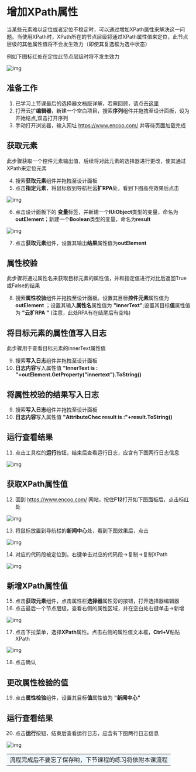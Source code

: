 # 增加XPath属性
当某些元素难以定位或者定位不稳定时，可以通过增加XPath属性来解决这一问题。当使用XPath时，XPath所在的节点层级将通过XPath属性值来定位，此节点层级的其他属性值将不会发生效力（即使其复选框为选中状态）

例如下图标红处在定位此节点层级时将不发生效力

![img](https://docimages.blob.core.chinacloudapi.cn/images/Amanda/Tutorial/Selector/xpath.png)

## 准备工作
1. 已学习上节课最后的选择器文档版详解，若需回顾，请点击[这里](https://academy.bottime.com/zh-cn/wiki/Activities/Appendix/Selector.md)
2. 打开云扩**编辑器**，新建一个空白项目，搜索**序列**组件并拖拽至设计面板，设为开始结点,双击打开序列
3. 手动打开浏览器，输入网址 https://www.encoo.com/ 并等待页面加载完成

## 获取元素
此步骤获取一个控件元素输出值，后续将对此元素的选择器进行更改，使其通过XPath来定位元素

4. 搜索**获取元素**组件并拖拽至设计面板
5. 点击**指定元素**，将鼠标放到导航栏**云扩RPA**处，看到下图高亮效果后点击

![img](https://docimages.blob.core.chinacloudapi.cn/images/Amanda/Tutorial/Selector/EncooRPA.png)

6.  点击设计面板下的 **变量**标签，并新建一个**IUiObject**类型的变量，命名为**outElement**；新建一个**Boolean**类型的变量，命名为**result**

![img](https://docimages.blob.core.chinacloudapi.cn/images/Amanda/Tutorial/Selector/xpathVar.png)

7. 点击**获取元素**组件，设置其输出**结果**属性值为**outElement** 

## 属性校验
此步骤将通过属性名来获取目标元素的属性值，并和指定值进行对比后返回True或False的结果

8. 搜索**属性校验**组件并拖拽至设计面板。设置其目标**控件元素**属性值为**outElement** ；设置其输入**属性名**属性值为 **"innerText"**;设置其目标**值**属性值为 **"云扩RPA "**  (注意，此处RPA有在结尾后有空格)

## 将目标元素的属性值写入日志
此步骤用于查看目标元素的innerText属性值

9. 搜索**写入日志**组件并拖拽至设计面板
10. **日志内容**写入属性值 **"InnerText is : "+outElement.GetProperty("innertext").ToString()** 

## 将属性校验的结果写入日志
9. 搜索**写入日志**组件并拖拽至设计面板
10. **日志内容**写入属性值 **"AttributeChec result is :"+result.ToString()** 

## 运行查看结果
11. 点击工具栏的**运行**按钮，结束后查看运行日志，应含有下图两行日志信息

![img](https://docimages.blob.core.chinacloudapi.cn/images/Amanda/Tutorial/Selector/RunningResult.png)

## 获取XPath属性值
12. 回到 https://www.encoo.com/ 网站，按住**F12**打开如下图面板后，点击标红处

![img](https://docimages.blob.core.chinacloudapi.cn/images/Amanda/Tutorial/Selector/F12.png)

13. 将鼠标放置到导航栏的**新闻中心**处，看到下图效果后，点击

![img](https://docimages.blob.core.chinacloudapi.cn/images/Amanda/Tutorial/Selector/News.png)

14. 对应的代码段被定位到。右键单击对应的代码段->复制->复制XPath

![img](https://docimages.blob.core.chinacloudapi.cn/images/Amanda/Tutorial/Selector/copyXPath.png)

## 新增XPath属性值
15. 点击**获取元素**组件，点击属性栏**选择器**属性旁的按钮，打开选择器编辑器
16. 点击最后一个节点层级，查看右侧的属性区域，并在空白处右键单击->新增

![img](https://docimages.blob.core.chinacloudapi.cn/images/Amanda/Tutorial/Selector/addXPath.png)

17. 点击下拉菜单，选择**XPath**属性。点击右侧的属性值文本框，**Ctrl+V**粘贴XPath

![img](https://docimages.blob.core.chinacloudapi.cn/images/Amanda/Tutorial/Selector/AddedXPath.png)

18. 点击确认

## 更改属性检验的值
19. 点击**属性检验**组件，设置其目标**值**属性值为 **"新闻中心"**

## 运行查看结果
20. 点击**运行**按钮，结束后查看运行日志，应含有下图两行日志信息

![img](https://docimages.blob.core.chinacloudapi.cn/images/Amanda/Tutorial/Selector/result2.png)

<table><td bgcolor=	#F0F8FF>流程完成后不要忘了保存哟，下节课程的练习将依附本课流程</td></table>